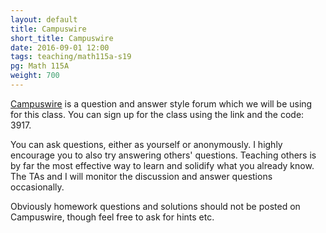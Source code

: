 ```yaml
---
layout: default
title: Campuswire
short_title: Campuswire
date: 2016-09-01 12:00
tags: teaching/math115a-s19
pg: Math 115A
weight: 700
---
```


[Campuswire][] is a question and answer style forum which we will be using for this class. You can sign up for the class using the link and the code: 3917.

You can ask questions, either as yourself or anonymously. I highly encourage you to also try answering others' questions. Teaching others is by far the most effective way to learn and solidify what you already know. The TAs and I will monitor the discussion and answer questions occasionally. 

Obviously homework questions and solutions should not be posted on Campuswire, though feel free to ask for hints etc.

[Campuswire]: https://campuswire.com/c/G1EAF384A
